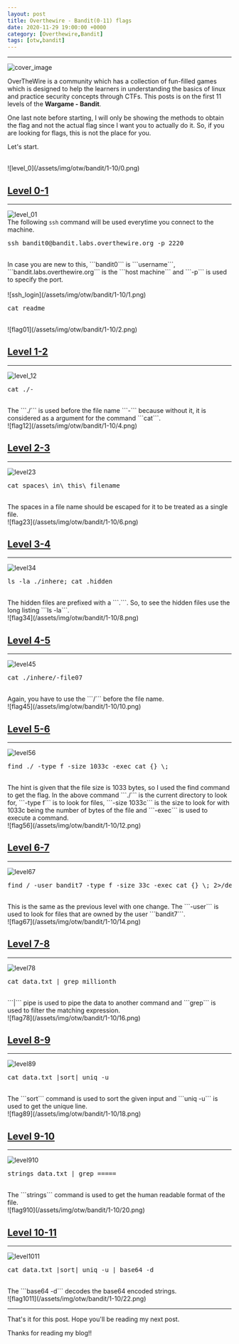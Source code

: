 ```yaml
---
layout: post
title: Overthewire - Bandit(0-11) flags
date: 2020-11-29 19:00:00 +0000
category: [Overthewire,Bandit]
tags: [otw,bandit]
---
```


---
![cover_image](/assets/img/otw/bandit/1-10/cover_image.png)
<br>
<p>OverTheWire is a community which has a collection of fun-filled games which is designed to help the learners in understanding the basics of linux and practice security concepts through CTFs. This posts is on the first 11 levels of the <b>Wargame - Bandit</b>.</p>

One last note before starting, I will only be showing the methods to obtain the flag and not the actual flag since I want you to actually do it. So, if you are looking for flags, this is not the place for you. 

Let's start.

<br>
![level_0](/assets/img/otw/bandit/1-10/0.png)

## <ins>Level 0-1</ins>
---
![level_01](/assets/img/otw/bandit/1-10/3.png)
<br>
The following ```ssh``` command will be used everytime you connect to the machine.
<pre>ssh bandit0@bandit.labs.overthewire.org -p 2220</pre>
<br>
In case you are new to this, ```bandit0``` is ```username```, ```bandit.labs.overthewire.org``` is the ```host machine``` and ```-p``` is used to specify the port.
<br><br>
![ssh_login](/assets/img/otw/bandit/1-10/1.png)
<br>
<pre>cat readme</pre>
<br>
![flag01](/assets/img/otw/bandit/1-10/2.png)
<br>

## <ins>Level 1-2</ins>
---
![level_12](/assets/img/otw/bandit/1-10/5.png)
<br>
<pre>cat ./- </pre>
<br>
The ```./``` is used before the file name ```-``` because without it, it is considered as a argument for the command ```cat```.
<br>
![flag12](/assets/img/otw/bandit/1-10/4.png)
<br>


## <ins>Level 2-3</ins>
---
![level23](/assets/img/otw/bandit/1-10/7.png)
<br>
<pre>cat spaces\ in\ this\ filename</pre>
<br>
The spaces in a file name should be escaped for it to be treated as a single file.
<br>
![flag23](/assets/img/otw/bandit/1-10/6.png)
<br>

## <ins> Level 3-4</ins>
---
![level34](/assets/img/otw/bandit/1-10/9.png)
<br>
<pre>ls -la ./inhere; cat .hidden</pre>
<br>
The hidden files are prefixed with a ```.```. So, to see the hidden files use the long listing ```ls -la```.
<br>
![flag34](/assets/img/otw/bandit/1-10/8.png)
<br>

## <ins> Level 4-5</ins>
---
![level45](/assets/img/otw/bandit/1-10/11.png)
<br>
<pre>cat ./inhere/-file07</pre>
<br>
Again, you have to use the ```/``` before the file name.
<br>
![flag45](/assets/img/otw/bandit/1-10/10.png)
<br>

## <ins>Level 5-6</ins>
---
![level56](/assets/img/otw/bandit/1-10/13.png)
<br>
<pre>find ./ -type f -size 1033c -exec cat {} \;</pre>
<br>
The hint is given that the file size is 1033 bytes, so I used the find command to get the flag. In the above command ```./``` is the current directory to look for, ```-type f``` is to look for files, ```-size 1033c``` is the size to look for with 1033c being the number of bytes of the file and ```-exec``` is used to execute a command.
<br>
![flag56](/assets/img/otw/bandit/1-10/12.png)
<br>

## <ins>Level 6-7</ins>
---
![level67](/assets/img/otw/bandit/1-10/15.png)
<br>
<pre>find / -user bandit7 -type f -size 33c -exec cat {} \; 2>/dev/null</pre>
<br>
This is the same as the previous level with one change. The ```-user``` is used to look for files that are owned by the user ```bandit7```.
<br>
![flag67](/assets/img/otw/bandit/1-10/14.png)
<br>

## <ins>Level 7-8</ins>
---
![level78](/assets/img/otw/bandit/1-10/17.png)
<br>
<pre>cat data.txt | grep millionth</pre>
<br>
```|``` pipe is used to pipe the data to another command and ```grep``` is used to filter the matching expression.
<br>
![flag78](/assets/img/otw/bandit/1-10/16.png)
<br>

## <ins>Level 8-9</ins>
---
![level89](/assets/img/otw/bandit/1-10/19.png)
<br>
<pre>cat data.txt |sort| uniq -u</pre>
<br>
The ```sort``` command is used to sort the given input and ```uniq -u``` is used to get the unique line.
<br>
![flag89](/assets/img/otw/bandit/1-10/18.png)
<br>

## <ins>Level 9-10</ins>
---
![level910](/assets/img/otw/bandit/1-10/21.png)
<br>
<pre>strings data.txt | grep =====</pre>
<br>
The ```strings``` command is used to get the human readable format of the file.
<br>
![flag910](/assets/img/otw/bandit/1-10/20.png)
<br>

## <ins>Level 10-11</ins>
---
![level1011](/assets/img/otw/bandit/1-10/23.png)
<br>
<pre>cat data.txt |sort| uniq -u | base64 -d</pre>
<br>
The ```base64 -d``` decodes the base64 encoded strings.
<br>
![flag1011](/assets/img/otw/bandit/1-10/22.png)

---

That's it for this post. Hope you'll be reading my next post.

Thanks for reading my blog!!
